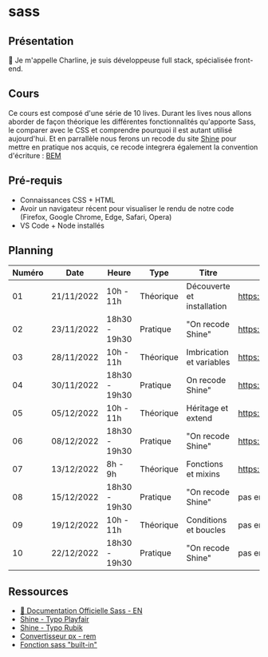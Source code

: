 # sass

## Présentation

👋 Je m'appelle Charline, je suis développeuse full stack, spécialisée front-end.

## Cours

Ce cours est composé d'une série de 10 lives.
Durant les lives nous allons aborder de façon théorique les différentes fonctionnalités qu'apporte Sass, le comparer avec le CSS et comprendre pourquoi il est autant utilisé aujourd'hui. Et en parrallèle nous ferons un recode du site [Shine](https://www.shine.fr) pour mettre en pratique nos acquis, ce recode integrera également la convention d'écriture : [BEM](https://getbem.com/introduction/)

## Pré-requis

- Connaissances CSS + HTML
- Avoir un navigateur récent pour visualiser le rendu de notre code (Firefox, Google Chrome, Edge, Safari, Opera)
- VS Code + Node installés

## Planning

| Numéro | Date       | Heure         | Type      | Titre                      | Replay                |
| ------ | ---------- | ------------- | --------- | -------------------------- | --------------------- |
| 01     | 21/11/2022 | 10h - 11h     | Théorique | Découverte et installation | https://app.studi.fr/#/dashboard/events/43025/replay |
| 02     | 23/11/2022 | 18h30 - 19h30 | Pratique  | "On recode Shine"          | https://app.studi.fr/#/dashboard/events/43026/replay |
| 03     | 28/11/2022 | 10h - 11h     | Théorique | Imbrication et variables   | https://app.studi.fr/#/dashboard/events/43027/replay |
| 04     | 30/11/2022 | 18h30 - 19h30 | Pratique  | On recode Shine"           | https://app.studi.fr/#/dashboard/events/43028/replay |
| 05     | 05/12/2022 | 10h - 11h     | Théorique | Héritage et extend         | https://app.studi.fr/#/dashboard/events/43029/replay |
| 06     | 08/12/2022 | 18h30 - 19h30 | Pratique  | "On recode Shine"          | https://app.studi.fr/#/dashboard/events/43030/replay |
| 07     | 13/12/2022 | 8h - 9h       | Théorique | Fonctions et mixins        | https://app.studi.fr/#/dashboard/events/43031/replay |
| 08     | 15/12/2022 | 18h30 - 19h30 | Pratique  | "On recode Shine"          | pas encore disponible |
| 09     | 19/12/2022 | 10h - 11h     | Théorique | Conditions et boucles      | pas encore disponible |
| 10     | 22/12/2022 | 18h30 - 19h30 | Pratique  | "On recode Shine"          | pas encore disponible |

## Ressources

- [📖 Documentation Officielle Sass - EN](https://sass-lang.com/)
- [Shine - Typo Playfair](https://fonts.google.com/specimen/Playfair+Display?category=Serif)
- [Shine - Typo Rubik](https://fonts.google.com/specimen/Rubik?query=rubik&category=Sans+Serif)
- [Convertisseur px - rem](https://nekocalc.com/fr/px-a-rem-convertisseur)
- [Fonction sass "built-in"](https://sass-lang.com/documentation/modules/math)